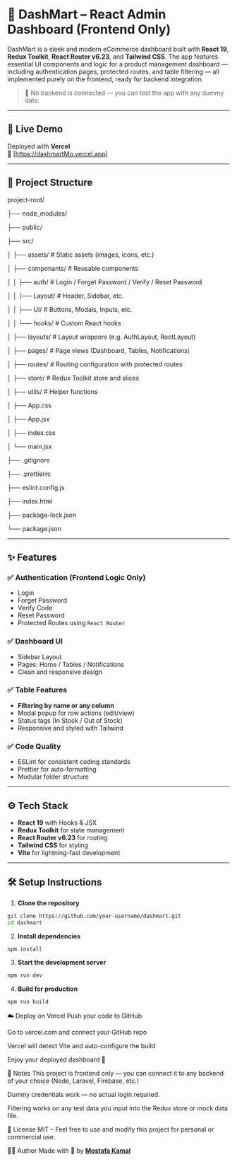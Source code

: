 # 🛒 DashMart – React Admin Dashboard (Frontend Only)

DashMart is a sleek and modern eCommerce dashboard built with **React 19**, **Redux Toolkit**, **React Router v6.23**, and **Tailwind CSS**. The app features essential UI components and logic for a product management dashboard — including authentication pages, protected routes, and table filtering — all implemented purely on the frontend, ready for backend integration.

> 🔐 No backend is connected — you can test the app with any dummy data.

---

## 🚀 Live Demo

Deployed with **Vercel**  
🔗 [https://dashmartMo.vercel.app]

---

## 📁 Project Structure

project-root/

├── node_modules/

├── public/

├── src/

│ ├── assets/ # Static assets (images, icons, etc.)

│ ├── componants/ # Reusable components

│ │ ├── auth/ # Login / Forget Password / Verify / Reset Password

│ │ ├── Layout/ # Header, Sidebar, etc.

│ │ ├── UI/ # Buttons, Modals, Inputs, etc.

│ │ └── hooks/ # Custom React hooks

│ ├── layouts/ # Layout wrappers (e.g. AuthLayout, RootLayout)

│ ├── pages/ # Page views (Dashboard, Tables, Notifications)

│ ├── routes/ # Routing configuration with protected routes

│ ├── store/ # Redux Toolkit store and slices

│ ├── utils/ # Helper functions

│ ├── App.css

│ ├── App.jsx

│ ├── index.css

│ └── main.jsx

├── .gitignore

├── .prettierrc

├── eslint.config.js

├── index.html

├── package-lock.json

└── package.json

---

## ✨ Features

### ✅ Authentication (Frontend Logic Only)

- Login
- Forget Password
- Verify Code
- Reset Password
- Protected Routes using `React Router`

### ✅ Dashboard UI

- Sidebar Layout
- Pages: Home / Tables / Notifications
- Clean and responsive design

### ✅ Table Features

- **Filtering by name or any column**
- Modal popup for row actions (edit/view)
- Status tags (In Stock / Out of Stock)
- Responsive and styled with Tailwind

### ✅ Code Quality

- ESLint for consistent coding standards
- Prettier for auto-formatting
- Modular folder structure

---

## ⚙️ Tech Stack

- **React 19** with Hooks & JSX
- **Redux Toolkit** for state management
- **React Router v6.23** for routing
- **Tailwind CSS** for styling
- **Vite** for lightning-fast development

---

## 🛠️ Setup Instructions

1. **Clone the repository**

```bash
git clone https://github.com/your-username/dashmart.git
cd dashmart
```

2. **Install dependencies**

```bash
npm install
```

3. **Start the development server**

```bash
npm run dev
```

4. **Build for production**

```bash
npm run build
```

☁️ Deploy on Vercel
Push your code to GitHub

Go to vercel.com and connect your GitHub repo

Vercel will detect Vite and auto-configure the build

Enjoy your deployed dashboard 🎉

📌 Notes
This project is frontend only — you can connect it to any backend of your choice (Node, Laravel, Firebase, etc.)

Dummy credentials work — no actual login required.

Filtering works on any test data you input into the Redux store or mock data file.

📄 License
MIT – Feel free to use and modify this project for personal or commercial use.

🙋‍♂️ Author
Made with 💙 by [**Mostafa Kamal**](https://mo-kamal-portfolio.netlify.app)
